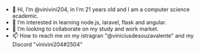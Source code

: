 - 👋 Hi, I’m @vinivini204, in I'm 21 years old and I am a computer science academic.
- 👀 I’m interested in learning node.js, laravel, flask and angular.
- 💞️ I’m looking to collaborate on my study and work market.
- 📫 How to reach me on my istragran "@viniciusdesouzavalente" and my Discord "vinivini204#2504"

<!---
vinivini204/vinivini204 is a ✨ special ✨ repository because its `README.md` (this file) appears on your GitHub profile.
You can click the Preview link to take a look at your changes.
--->

